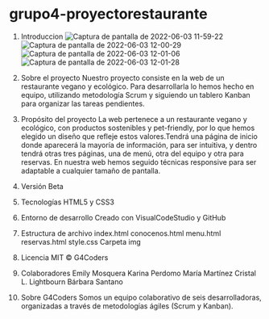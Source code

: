 # grupo4-proyectorestaurante
1. Introduccion
![Captura de pantalla de 2022-06-03 11-59-22](https://user-images.githubusercontent.com/106325332/171833503-a877b711-0573-45fe-9536-71bbb5c9a116.png)
![Captura de pantalla de 2022-06-03 12-00-29](https://user-images.githubusercontent.com/106325332/171833573-6693e194-9aa3-422f-bbdb-547e453a3691.png)
![Captura de pantalla de 2022-06-03 12-01-06](https://user-images.githubusercontent.com/106325332/171833587-417a198c-d8c0-4ec3-928a-0677a7848f42.png)
![Captura de pantalla de 2022-06-03 12-01-28](https://user-images.githubusercontent.com/106325332/171833600-9671e8f3-2f7c-4100-b400-2454b68f33e6.png)

2. Sobre el proyecto
Nuestro proyecto consiste en la web de un restaurante vegano y ecológico.  Para desarrollarla lo hemos hecho en equipo, utilizando metodología Scrum y siguiendo un tablero Kanban para 
organizar las tareas pendientes. 

3. Propósito del proyecto
La web pertenece a un restaurante vegano y ecológico, con productos sostenibles y pet-friendly, por lo que hemos elegido un diseño que
refleje estos valores.Tendrá una página de inicio donde aparecerá la mayoría de información, para ser intuitiva, y dentro tendrá otras tres páginas, una de
menú, otra del equipo y otra para reservas. En nuestra web hemos seguido técnicas responsive para ser adaptable a cualquier tamaño de pantalla.

4. Versión
Beta

5. Tecnologías
HTML5 y CSS3

6. Entorno de desarrollo
Creado con VisualCodeStudio y GitHub

7. Estructura de archivo
index.html
conocenos.html
menu.html
reservas.html
style.css
Carpeta img

8. Licencia
MIT © G4Coders

9. Colaboradores
Emily Mosquera
Karina Perdomo
María Martínez
Cristal L. Lightbourn
Bárbara Santano

10. Sobre G4Coders
Somos un equipo colaborativo de seis desarrolladoras, organizadas a través de metodologías ágiles (Scrum y Kanban).
